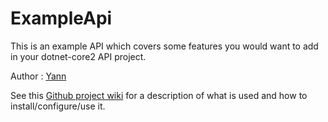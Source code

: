# ExampleApi
This is an example API which covers some features you would want to add in your dotnet-core2 API project.

Author : [Yann](https://github.com/ylerjen)

See this [Github project wiki](https://github.com/ylerjen/ExampleApi/wiki) for a description of what is used and how to install/configure/use it.

